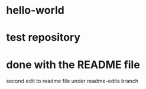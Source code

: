 # hello-world
# test repository
# done with the README file
second edit to readme file under readme-edits branch
